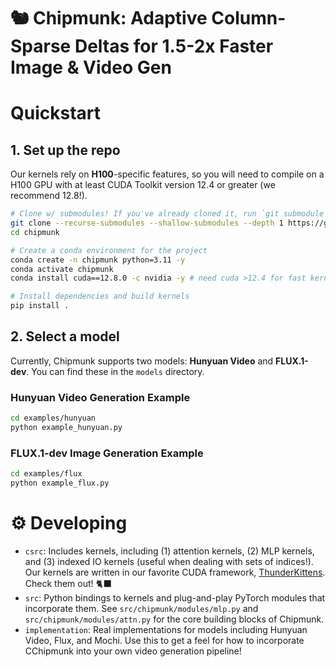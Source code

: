 # 🐿️ Chipmunk: Adaptive Column-Sparse Deltas for 1.5-2x Faster Image & Video Gen

# Quickstart

## 1. Set up the repo

Our kernels rely on **H100**-specific features, so you will need to compile on a H100 GPU with at least CUDA Toolkit version 12.4 or greater (we recommend 12.8!).

```bash
# Clone w/ submodules! If you've already cloned it, run `git submodule update --init --recursive`
git clone --recurse-submodules --shallow-submodules --depth 1 https://github.com/sandyresearch/chipmunk chipmunk
cd chipmunk

# Create a conda environment for the project
conda create -n chipmunk python=3.11 -y
conda activate chipmunk
conda install cuda==12.8.0 -c nvidia -y # need cuda >12.4 for fast kernel performance!

# Install dependencies and build kernels
pip install .
```

## 2. Select a model

Currently, Chipmunk supports two models: **Hunyuan Video** and **FLUX.1-dev**. You can find these in the `models` directory.

### Hunyuan Video Generation Example
```bash
cd examples/hunyuan
python example_hunyuan.py
```

### FLUX.1-dev Image Generation Example
```bash
cd examples/flux
python example_flux.py
```

# ⚙️ Developing

- `csrc`: Includes kernels, including (1) attention kernels, (2) MLP kernels, and (3) indexed IO kernels (useful when dealing with sets of indices!). Our kernels are written in our favorite CUDA framework, [ThunderKittens](https://github.com/HazyResearch/ThunderKittens). Check them out! 🐈‍⬛
- `src`: Python bindings to kernels and plug-and-play PyTorch modules that incorporate them. See `src/chipmunk/modules/mlp.py` and `src/chipmunk/modules/attn.py` for the core building blocks of Chipmunk.
- `implementation`: Real implementations for models including Hunyuan Video, Flux, and Mochi. Use this to get a feel for how to incorporate CChipmunk into your own video generation pipeline!
